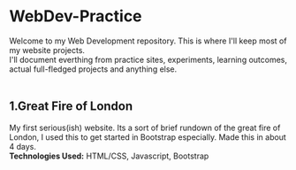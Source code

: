 # WebDev-Practice
Welcome to my Web Development repository. This is where I'll keep most of my website projects.<br>
I'll document everthing from practice sites, experiments, learning outcomes, actual full-fledged projects and anything else.<br>
<br>

## 1.Great Fire of London
My first serious(ish) website. Its a sort of brief rundown of the great fire of London, I used this to get started in Bootstrap especially. Made this in about 4 days.<br>
**Technologies Used:** HTML/CSS, Javascript, Bootstrap
